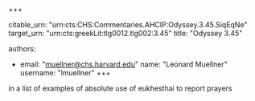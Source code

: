 +++


citable_urn: "urn:cts:CHS:Commentaries.AHCIP:Odyssey.3.45.SiqEqNe"
target_urn: "urn:cts:greekLit:tlg0012.tlg002:3.45"
title: "Odyssey 3.45"

authors:
- email: "muellner@chs.harvard.edu"
  name: "Leonard Muellner"
  username: "lmuellner"
+++

<p>in a list of examples of absolute use of eukhesthai to report prayers</p>